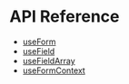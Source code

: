 # API Reference

- [useForm](./use-form)
- [useField](./use-field)
- [useFieldArray](./use-field-array)
- [useFormContext](./use-form-context)

